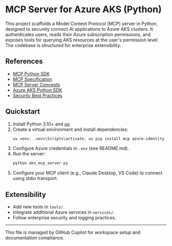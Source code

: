 # MCP Server for Azure AKS (Python)

This project scaffolds a Model Context Protocol (MCP) server in Python, designed to securely connect AI applications to Azure AKS clusters. It authenticates users, reads their Azure subscription permissions, and exposes tools for querying AKS resources at the user's permission level. The codebase is structured for enterprise extensibility.

## References
- [MCP Python SDK](https://github.com/modelcontextprotocol/python-sdk)
- [MCP Specification](https://spec.modelcontextprotocol.io/)
- [MCP Server Concepts](https://modelcontextprotocol.io/docs/learn/server-concepts)
- [Azure AKS Python SDK](https://learn.microsoft.com/en-us/python/api/overview/azure/aks)
- [Security Best Practices](https://modelcontextprotocol.io/specification/2025-06-18/basic/security_best_practices)

## Quickstart
1. Install Python 3.10+ and [uv](https://github.com/astral-sh/uv).
2. Create a virtual environment and install dependencies:
   ```powershell
   uv venv; .venv\Scripts\activate; uv pip install mcp azure-identity azure-mgmt-containerservice python-dotenv
   ```
3. Configure Azure credentials in `.env` (see README.md).
4. Run the server:
   ```powershell
   python aks_mcp_server.py
   ```
5. Configure your MCP client (e.g., Claude Desktop, VS Code) to connect using stdio transport.

## Extensibility
- Add new tools in `tools/`.
- Integrate additional Azure services in `services/`.
- Follow enterprise security and logging practices.

---
This file is managed by GitHub Copilot for workspace setup and documentation compliance.
